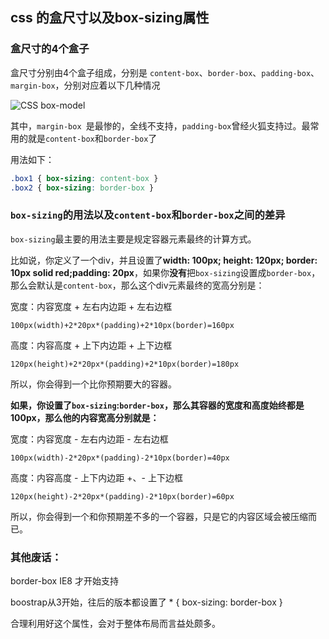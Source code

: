 ## css 的盒尺寸以及box-sizing属性

### 盒尺寸的4个盒子

盒尺寸分别由4个盒子组成，分别是 `content-box`、`border-box`、`padding-box`、`margin-box`，分别对应着以下几种情况

![CSS box-model](https://www.runoob.com/images/box-model.gif)

其中，`margin-box `是最惨的，全线不支持，`padding-box`曾经火狐支持过。最常用的就是`content-box`和`border-box`了

用法如下：

```css
.box1 { box-sizing: content-box }
.box2 { box-sizing: border-box }
```

### `box-sizing`的用法以及`content-box`和`border-box`之间的差异

`box-sizing`最主要的用法主要是规定容器元素最终的计算方式。

比如说，你定义了一个div，并且设置了**width: 100px; height: 120px; border: 10px solid red;padding: 20px**，如果你**没有**把`box-sizing`设置成`border-box`，那么会默认是`content-box`，那么这个div元素最终的宽高分别是：

宽度：内容宽度 + 左右内边距 + 左右边框 

```
100px(width)+2*20px*(padding)+2*10px(border)=160px
```

高度：内容高度 + 上下内边距 + 上下边框 

```
120px(height)+2*20px*(padding)+2*10px(border)=180px
```

所以，你会得到一个比你预期要大的容器。

**如果，你设置了`box-sizing`:`border-box`，那么其容器的宽度和高度始终都是100px，那么他的内容宽高分别就是：**

宽度：内容宽度 - 左右内边距 - 左右边框 

```
100px(width)-2*20px*(padding)-2*10px(border)=40px
```

高度：内容高度 - 上下内边距 +、- 上下边框 

```
120px(height)-2*20px*(padding)-2*10px(border)=60px
```

所以，你会得到一个和你预期差不多的一个容器，只是它的内容区域会被压缩而已。

### 其他废话：

border-box IE8 才开始支持

boostrap从3开始，往后的版本都设置了 * {    box-sizing: border-box }

合理利用好这个属性，会对于整体布局而言益处颇多。

